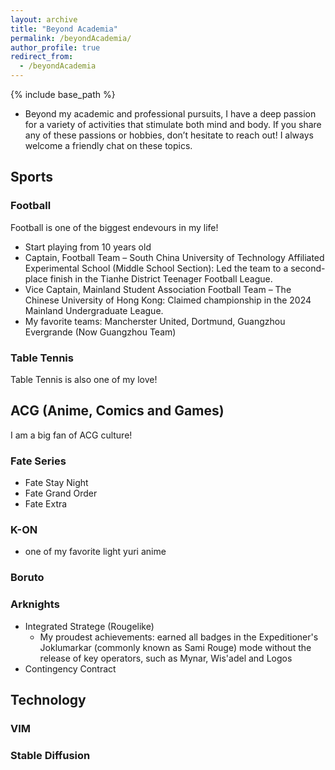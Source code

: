 ```yaml
---
layout: archive
title: "Beyond Academia"
permalink: /beyondAcademia/
author_profile: true
redirect_from:
  - /beyondAcademia
---
```

{% include base_path %}
- Beyond my academic and professional pursuits, I have a deep passion for a variety of activities that stimulate both mind and body. If you share any of these passions or hobbies, don’t hesitate to reach out! I always welcome a friendly chat on these topics.
## Sports
### Football
Football is one of the biggest endevours in my life!
- Start playing from 10 years old
- Captain, Football Team – South China University of Technology Affiliated Experimental School (Middle School Section): Led the team to a second-place finish in the Tianhe District Teenager Football League.
- Vice Captain, Mainland Student Association Football Team – The Chinese University of Hong Kong: Claimed championship in the 2024 Mainland Undergraduate League.
- My favorite teams: Mancherster United, Dortmund, Guangzhou Evergrande (Now Guangzhou Team)
### Table Tennis
Table Tennis is also one of my love!
## ACG (Anime, Comics and Games)
I am a big fan of ACG culture!
### Fate Series
- Fate Stay Night
- Fate Grand Order
- Fate Extra
### K-ON
- one of my favorite light yuri anime 
### Boruto
### Arknights
- Integrated Stratege (Rougelike)
    - My proudest achievements:  earned all badges in the Expeditioner's Joklumarkar (commonly known as Sami Rouge) mode without the release of key operators, such as Mynar, Wis'adel and Logos
- Contingency Contract
### 
## Technology
### VIM
### Stable Diffusion